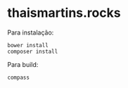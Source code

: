 # thaismartins.rocks

Para instalação:

```
bower install
composer install
```

Para build:

```
compass
```
